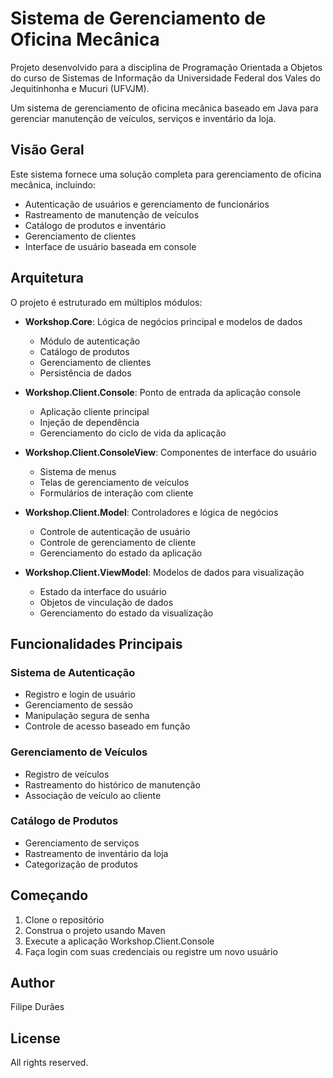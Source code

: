# Sistema de Gerenciamento de Oficina Mecânica

Projeto desenvolvido para a disciplina de Programação Orientada a Objetos do curso de Sistemas de Informação da
Universidade Federal dos Vales do Jequitinhonha e Mucuri (UFVJM).

Um sistema de gerenciamento de oficina mecânica baseado em Java para gerenciar manutenção de veículos, serviços e
inventário da loja.

## Visão Geral

Este sistema fornece uma solução completa para gerenciamento de oficina mecânica, incluindo:

- Autenticação de usuários e gerenciamento de funcionários
- Rastreamento de manutenção de veículos
- Catálogo de produtos e inventário
- Gerenciamento de clientes
- Interface de usuário baseada em console

## Arquitetura

O projeto é estruturado em múltiplos módulos:

- **Workshop.Core**: Lógica de negócios principal e modelos de dados
    - Módulo de autenticação
    - Catálogo de produtos
    - Gerenciamento de clientes
    - Persistência de dados

- **Workshop.Client.Console**: Ponto de entrada da aplicação console
    - Aplicação cliente principal
    - Injeção de dependência
    - Gerenciamento do ciclo de vida da aplicação

- **Workshop.Client.ConsoleView**: Componentes de interface do usuário
    - Sistema de menus
    - Telas de gerenciamento de veículos
    - Formulários de interação com cliente

- **Workshop.Client.Model**: Controladores e lógica de negócios
    - Controle de autenticação de usuário
    - Controle de gerenciamento de cliente
    - Gerenciamento do estado da aplicação

- **Workshop.Client.ViewModel**: Modelos de dados para visualização
    - Estado da interface do usuário
    - Objetos de vinculação de dados
    - Gerenciamento do estado da visualização

## Funcionalidades Principais

### Sistema de Autenticação

- Registro e login de usuário
- Gerenciamento de sessão
- Manipulação segura de senha
- Controle de acesso baseado em função

### Gerenciamento de Veículos

- Registro de veículos
- Rastreamento do histórico de manutenção
- Associação de veículo ao cliente

### Catálogo de Produtos

- Gerenciamento de serviços
- Rastreamento de inventário da loja
- Categorização de produtos

## Começando

1. Clone o repositório
2. Construa o projeto usando Maven
3. Execute a aplicação Workshop.Client.Console
4. Faça login com suas credenciais ou registre um novo usuário

## Author

Filipe Durães

## License

All rights reserved.
